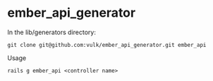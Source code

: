 # ember_api_generator

In the lib/generators directory:

```
git clone git@github.com:vulk/ember_api_generator.git ember_api
```
Usage
``` 
rails g ember_api <controller name>

```
